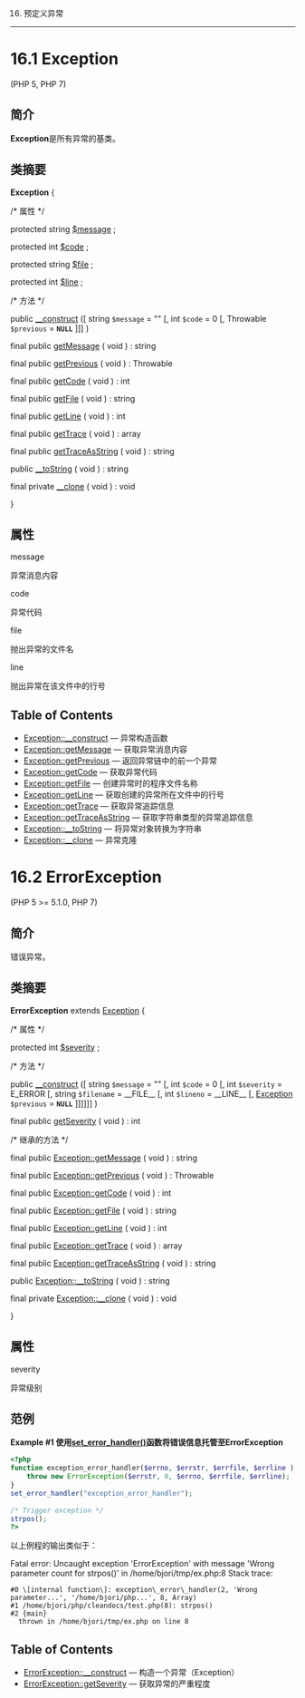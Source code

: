 16. 预定义异常
***************

16.1 Exception
=========

(PHP 5, PHP 7)

简介
--

**Exception**是所有异常的基类。

类摘要
---

**Exception** {

/\* 属性 \*/

protected string [$message](class.exception.html#exception.props.message) ;

protected int [$code](class.exception.html#exception.props.code) ;

protected string [$file](class.exception.html#exception.props.file) ;

protected int [$line](class.exception.html#exception.props.line) ;

/\* 方法 \*/

public [\_\_construct](exception.construct.html) (\[ string `$message` = "" \[, int `$code` = 0 \[, Throwable `$previous` = **`NULL`** \]\]\] )

final public [getMessage](exception.getmessage.html) ( void ) : string

final public [getPrevious](exception.getprevious.html) ( void ) : Throwable

final public [getCode](exception.getcode.html) ( void ) : int

final public [getFile](exception.getfile.html) ( void ) : string

final public [getLine](exception.getline.html) ( void ) : int

final public [getTrace](exception.gettrace.html) ( void ) : array

final public [getTraceAsString](exception.gettraceasstring.html) ( void ) : string

public [\_\_toString](exception.tostring.html) ( void ) : string

final private [\_\_clone](exception.clone.html) ( void ) : void

}

属性
--

message

异常消息内容

code

异常代码

file

抛出异常的文件名

line

抛出异常在该文件中的行号

Table of Contents
-----------------

*   [Exception::\_\_construct](exception.construct.html) — 异常构造函数
*   [Exception::getMessage](exception.getmessage.html) — 获取异常消息内容
*   [Exception::getPrevious](exception.getprevious.html) — 返回异常链中的前一个异常
*   [Exception::getCode](exception.getcode.html) — 获取异常代码
*   [Exception::getFile](exception.getfile.html) — 创建异常时的程序文件名称
*   [Exception::getLine](exception.getline.html) — 获取创建的异常所在文件中的行号
*   [Exception::getTrace](exception.gettrace.html) — 获取异常追踪信息
*   [Exception::getTraceAsString](exception.gettraceasstring.html) — 获取字符串类型的异常追踪信息
*   [Exception::\_\_toString](exception.tostring.html) — 将异常对象转换为字符串
*   [Exception::\_\_clone](exception.clone.html) — 异常克隆

16.2 ErrorException
==============

(PHP 5 >= 5.1.0, PHP 7)

简介
--

错误异常。

类摘要
---

**ErrorException** extends [Exception](class.exception.html) {

/\* 属性 \*/

protected int [$severity](class.errorexception.html#errorexception.props.severity) ;

/\* 方法 \*/

public [\_\_construct](errorexception.construct.html) (\[ string `$message` = "" \[, int `$code` = 0 \[, int `$severity` = E\_ERROR \[, string `$filename` = \_\_FILE\_\_ \[, int `$lineno` = \_\_LINE\_\_ \[, [Exception](class.exception.html) `$previous` = **`NULL`** \]\]\]\]\]\] )

final public [getSeverity](errorexception.getseverity.html) ( void ) : int

/\* 继承的方法 \*/

final public [Exception::getMessage](exception.getmessage.html) ( void ) : string

final public [Exception::getPrevious](exception.getprevious.html) ( void ) : Throwable

final public [Exception::getCode](exception.getcode.html) ( void ) : int

final public [Exception::getFile](exception.getfile.html) ( void ) : string

final public [Exception::getLine](exception.getline.html) ( void ) : int

final public [Exception::getTrace](exception.gettrace.html) ( void ) : array

final public [Exception::getTraceAsString](exception.gettraceasstring.html) ( void ) : string

public [Exception::\_\_toString](exception.tostring.html) ( void ) : string

final private [Exception::\_\_clone](exception.clone.html) ( void ) : void

}

属性
--

severity

异常级别

范例
--

**Example #1 使用[set\_error\_handler()](function.set-error-handler.html)函数将错误信息托管至ErrorException**

```php
<?php  
function exception_error_handler($errno, $errstr, $errfile, $errline ) {  
    throw new ErrorException($errstr, 0, $errno, $errfile, $errline);  
}  
set_error_handler("exception_error_handler");  
  
/* Trigger exception */  
strpos();  
?>
```

以上例程的输出类似于：

Fatal error: Uncaught exception 'ErrorException' with message 'Wrong parameter count for strpos()' in /home/bjori/tmp/ex.php:8
Stack trace:

```
#0 \[internal function\]: exception\_error\_handler(2, 'Wrong parameter...', '/home/bjori/php...', 8, Array)
#1 /home/bjori/php/cleandocs/test.php(8): strpos()
#2 {main}
  thrown in /home/bjori/tmp/ex.php on line 8
```

Table of Contents
-----------------

*   [ErrorException::\_\_construct](errorexception.construct.html) — 构造一个异常（Exception）
*   [ErrorException::getSeverity](errorexception.getseverity.html) — 获取异常的严重程度

